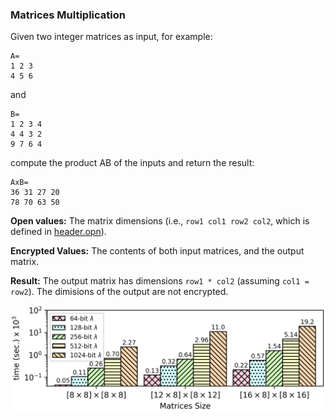 ### Matrices Multiplication

Given two integer matrices as input, for example:
```
A=
1 2 3
4 5 6
```
and
```
B=
1 2 3 4
4 4 3 2 
9 7 6 4
```
compute the product AB of the inputs and return the result: 
```
AxB=
36 31 27 20
78 70 63 50
```

**Open values:** The matrix dimensions (i.e., ```row1 col1 row2 col2```, which is defined in [header.opn](https://github.com/momalab/privacy_benchmarks/tree/master/matrixMultiplication/header.opn)).

**Encrypted Values:** The contents of both input matrices, and the output matrix.

**Result:** The output matrix has dimensions ```row1 * col2``` (assuming `col1 = row2`). The dimisions of the output are not encrypted.

![alt text](./../graphs/mmult.png)
